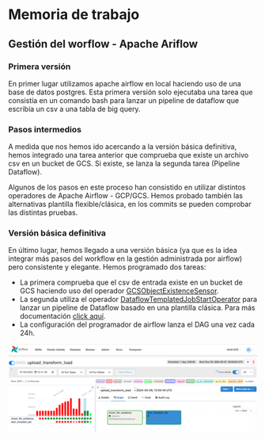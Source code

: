 # Memoria de trabajo
## Gestión del worflow - Apache Ariflow
### Primera versión
En primer lugar utilizamos apache airflow en local haciendo uso de una base de datos postgres. Esta primera versión solo ejecutaba una tarea que consistía en un comando bash para lanzar un pipeline de dataflow que escribía un csv a una tabla de big query. 

### Pasos intermedios
A medida que nos hemos ido acercando a la versión básica definitiva, hemos integrado una tarea anterior que comprueba que existe un archivo csv en un bucket de GCS. Si existe, se lanza la segunda tarea (Pipeline Dataflow).

Algunos de los pasos en este proceso han consistido en utilizar distintos operadores de Apache Airflow - GCP/GCS. Hemos probado también las alternativas plantilla flexible/clásica, en los commits se pueden comprobar las distintas pruebas.

### Versión básica definitiva
En último lugar, hemos llegado a una versión básica (ya que es la idea integrar más pasos del workflow en la gestión administrada por airflow) pero consistente y elegante. Hemos programado dos tareas:
- La primera comprueba que el csv de entrada existe en un bucket de GCS haciendo uso del operador [GCSObjectExistenceSensor](https://airflow.apache.org/docs/apache-airflow-providers-google/stable/_api/airflow/providers/google/cloud/sensors/gcs/index.html).
- La segunda utiliza el operador [DataflowTemplatedJobStartOperator](https://airflow.apache.org/docs/apache-airflow-providers-google/stable/_api/airflow/providers/google/cloud/operators/dataflow/index.html) para lanzar un pipeline de Dataflow basado en una plantilla clásica. Para más documentación [click aquí](https://cloud.google.com/dataflow/docs/guides/templates/provided/cloud-storage-csv-to-bigquery).
- La configuración del programador de airflow lanza el DAG una vez cada 24h.

<img src="./assets/img.png" alt="Airflow schedule working">